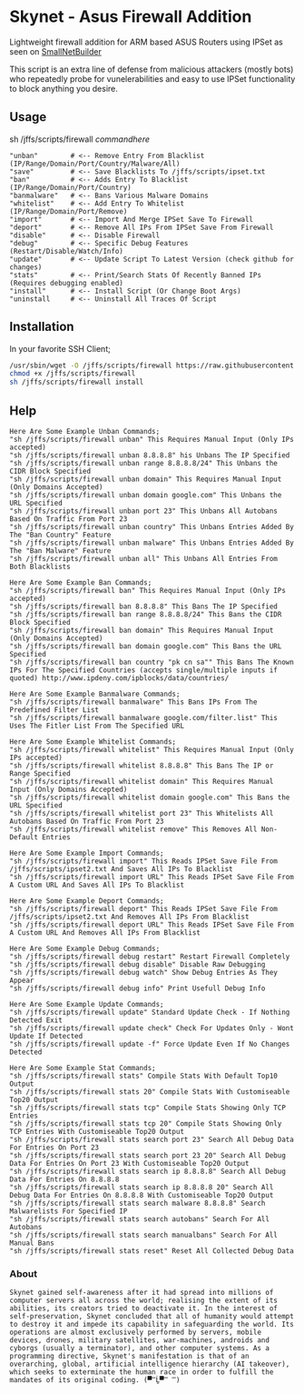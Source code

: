 # Skynet - Asus Firewall Addition
Lightweight firewall addition for ARM based ASUS Routers using IPSet as seen on [SmallNetBuilder](https://www.snbforums.com/threads/how-to-dynamically-ban-malicious-ips-using-ipset-adamm-version.16798/)


This script is an extra line of defense from malicious attackers (mostly bots) who repeatedly probe for vunelerabilities and easy to use IPSet functionality to block anything you desire.


## Usage

sh /jffs/scripts/firewall *commandhere*

    "unban"        # <-- Remove Entry From Blacklist (IP/Range/Domain/Port/Country/Malware/All)   
    "save"         # <-- Save Blacklists To /jffs/scripts/ipset.txt
    "ban"          # <-- Adds Entry To Blacklist (IP/Range/Domain/Port/Country)     
    "banmalware"   # <-- Bans Various Malware Domains  
    "whitelist"    # <-- Add Entry To Whitelist (IP/Range/Domain/Port/Remove)  
    "import"       # <-- Import And Merge IPSet Save To Firewall  
    "deport"       # <-- Remove All IPs From IPSet Save From Firewall
    "disable"      # <-- Disable Firewall
    "debug"	       # <-- Specific Debug Features (Restart/Disable/Watch/Info)
    "update"       # <-- Update Script To Latest Version (check github for changes)  
    "stats"        # <-- Print/Search Stats Of Recently Banned IPs (Requires debugging enabled)
    "install"      # <-- Install Script (Or Change Boot Args)
    "uninstall     # <-- Uninstall All Traces Of Script


## Installation

In your favorite SSH Client;

```sh
/usr/sbin/wget -O /jffs/scripts/firewall https://raw.githubusercontent.com/Adamm00/IPSet_ASUS/master/firewall.sh
chmod +x /jffs/scripts/firewall
sh /jffs/scripts/firewall install
```

## Help

```
Here Are Some Example Unban Commands;
"sh /jffs/scripts/firewall unban" This Requires Manual Input (Only IPs accepted)
"sh /jffs/scripts/firewall unban 8.8.8.8" his Unbans The IP Specified
"sh /jffs/scripts/firewall unban range 8.8.8.8/24" This Unbans the CIDR Block Specified
"sh /jffs/scripts/firewall unban domain" This Requires Manual Input (Only Domains Accepted)
"sh /jffs/scripts/firewall unban domain google.com" This Unbans the URL Specified
"sh /jffs/scripts/firewall unban port 23" This Unbans All Autobans Based On Traffic From Port 23
"sh /jffs/scripts/firewall unban country" This Unbans Entries Added By The "Ban Country" Feature
"sh /jffs/scripts/firewall unban malware" This Unbans Entries Added By The "Ban Malware" Feature
"sh /jffs/scripts/firewall unban all" This Unbans All Entries From Both Blacklists

Here Are Some Example Ban Commands;
"sh /jffs/scripts/firewall ban" This Requires Manual Input (Only IPs accepted)
"sh /jffs/scripts/firewall ban 8.8.8.8" This Bans The IP Specified
"sh /jffs/scripts/firewall ban range 8.8.8.8/24" This Bans the CIDR Block Specified
"sh /jffs/scripts/firewall ban domain" This Requires Manual Input (Only Domains Accepted)
"sh /jffs/scripts/firewall ban domain google.com" This Bans the URL Specified
"sh /jffs/scripts/firewall ban country "pk cn sa"" This Bans The Known IPs For The Specified Countries (accepts single/multiple inputs if quoted) http://www.ipdeny.com/ipblocks/data/countries/

Here Are Some Example Banmalware Commands;
"sh /jffs/scripts/firewall banmalware" This Bans IPs From The Predefined Filter List
"sh /jffs/scripts/firewall banmalware google.com/filter.list" This Uses The Fitler List From The Specified URL

Here Are Some Example Whitelist Commands;
"sh /jffs/scripts/firewall whitelist" This Requires Manual Input (Only IPs accepted)
"sh /jffs/scripts/firewall whitelist 8.8.8.8" This Bans The IP or Range Specified
"sh /jffs/scripts/firewall whitelist domain" This Requires Manual Input (Only Domains Accepted)
"sh /jffs/scripts/firewall whitelist domain google.com" This Bans the URL Specified
"sh /jffs/scripts/firewall whitelist port 23" This Whitelists All Autobans Based On Traffic From Port 23
"sh /jffs/scripts/firewall whitelist remove" This Removes All Non-Default Entries

Here Are Some Example Import Commands;
"sh /jffs/scripts/firewall import" This Reads IPSet Save File From /jffs/scripts/ipset2.txt And Saves All IPs To Blacklist
"sh /jffs/scripts/firewall import URL" This Reads IPSet Save File From A Custom URL And Saves All IPs To Blacklist

Here Are Some Example Deport Commands;
"sh /jffs/scripts/firewall deport" This Reads IPSet Save File From /jffs/scripts/ipset2.txt And Removes All IPs From Blacklist
"sh /jffs/scripts/firewall deport URL" This Reads IPSet Save File From A Custom URL And Removes All IPs From Blacklist

Here Are Some Example Debug Commands;
"sh /jffs/scripts/firewall debug restart" Restart Firewall Completely
"sh /jffs/scripts/firewall debug disable" Disable Raw Debugging
"sh /jffs/scripts/firewall debug watch" Show Debug Entries As They Appear
"sh /jffs/scripts/firewall debug info" Print Usefull Debug Info

Here Are Some Example Update Commands;
"sh /jffs/scripts/firewall update" Standard Update Check - If Nothing Detected Exit
"sh /jffs/scripts/firewall update check" Check For Updates Only - Wont Update If Detected
"sh /jffs/scripts/firewall update -f" Force Update Even If No Changes Detected

Here Are Some Example Stat Commands;
"sh /jffs/scripts/firewall stats" Compile Stats With Default Top10 Output
"sh /jffs/scripts/firewall stats 20" Compile Stats With Customiseable Top20 Output
"sh /jffs/scripts/firewall stats tcp" Compile Stats Showing Only TCP Entries
"sh /jffs/scripts/firewall stats tcp 20" Compile Stats Showing Only TCP Entries With Customiseable Top20 Output
"sh /jffs/scripts/firewall stats search port 23" Search All Debug Data For Entries On Port 23
"sh /jffs/scripts/firewall stats search port 23 20" Search All Debug Data For Entries On Port 23 With Customiseable Top20 Output
"sh /jffs/scripts/firewall stats search ip 8.8.8.8" Search All Debug Data For Entries On 8.8.8.8
"sh /jffs/scripts/firewall stats search ip 8.8.8.8 20" Search All Debug Data For Entries On 8.8.8.8 With Customiseable Top20 Output
"sh /jffs/scripts/firewall stats search malware 8.8.8.8" Search Malwarelists For Specified IP
"sh /jffs/scripts/firewall stats search autobans" Search For All Autobans
"sh /jffs/scripts/firewall stats search manualbans" Search For All Manual Bans
"sh /jffs/scripts/firewall stats reset" Reset All Collected Debug Data
```


### About

```Skynet gained self-awareness after it had spread into millions of computer servers all across the world; realising the extent of its abilities, its creators tried to deactivate it. In the interest of self-preservation, Skynet concluded that all of humanity would attempt to destroy it and impede its capability in safeguarding the world. Its operations are almost exclusively performed by servers, mobile devices, drones, military satellites, war-machines, androids and cyborgs (usually a terminator), and other computer systems. As a programming directive, Skynet's manifestation is that of an overarching, global, artificial intelligence hierarchy (AI takeover), which seeks to exterminate the human race in order to fulfill the mandates of its original coding. (▀̿Ĺ̯▀̿ ̿)```
